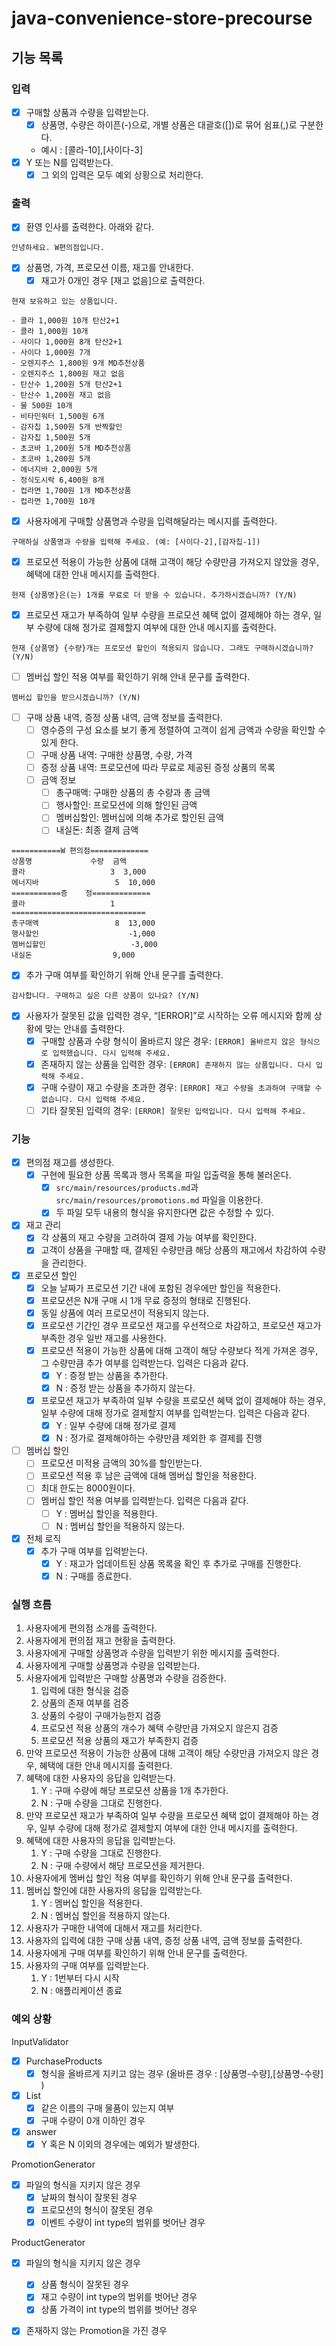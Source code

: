 # java-convenience-store-precourse

## 기능 목록

### 입력

- [x]  구매할 상품과 수량을 입력받는다.
    - [x]  상품명, 수량은 하이픈(-)으로, 개별 상품은 대괄호([])로 묶어 쉼표(,)로 구분한다.
    - 예시 : [콜라-10],[사이다-3]
- [x]  Y 또는 N를 입력받는다.
    - [x]  그 외의 입력은 모두 예외 상황으로 처리한다.

### 출력

- [x]  환영 인사를 출력한다. 아래와 같다.

```plaintext
안녕하세요. W편의점입니다.
```

- [x]  상품명, 가격, 프로모션 이름, 재고를 안내한다.
    - [x]  재고가 0개인 경우 [재고 없음]으로 출력한다.

```plaintext
현재 보유하고 있는 상품입니다.

- 콜라 1,000원 10개 탄산2+1
- 콜라 1,000원 10개
- 사이다 1,000원 8개 탄산2+1
- 사이다 1,000원 7개
- 오렌지주스 1,800원 9개 MD추천상품
- 오렌지주스 1,800원 재고 없음
- 탄산수 1,200원 5개 탄산2+1
- 탄산수 1,200원 재고 없음
- 물 500원 10개
- 비타민워터 1,500원 6개
- 감자칩 1,500원 5개 반짝할인
- 감자칩 1,500원 5개
- 초코바 1,200원 5개 MD추천상품
- 초코바 1,200원 5개
- 에너지바 2,000원 5개
- 정식도시락 6,400원 8개
- 컵라면 1,700원 1개 MD추천상품
- 컵라면 1,700원 10개
```
- [x]  사용자에게 구매할 상품명과 수량을 입력해달라는 메시지를 출력한다.

```plaintext
구매하실 상품명과 수량을 입력해 주세요. (예: [사이다-2],[감자칩-1])
```

- [x]  프로모션 적용이 가능한 상품에 대해 고객이 해당 수량만큼 가져오지 않았을 경우, 혜택에 대한 안내 메시지를 출력한다.

```plaintext
현재 {상품명}은(는) 1개를 무료로 더 받을 수 있습니다. 추가하시겠습니까? (Y/N)
```

- [x]  프로모션 재고가 부족하여 일부 수량을 프로모션 혜택 없이 결제해야 하는 경우, 일부 수량에 대해 정가로 결제할지 여부에 대한 안내 메시지를 출력한다.

```plaintext
현재 {상품명} {수량}개는 프로모션 할인이 적용되지 않습니다. 그래도 구매하시겠습니까? (Y/N)
```

- [ ]  멤버십 할인 적용 여부를 확인하기 위해 안내 문구를 출력한다.

```plaintext
멤버십 할인을 받으시겠습니까? (Y/N)
```

- [ ]  구매 상품 내역, 증정 상품 내역, 금액 정보를 출력한다.
    - [ ]  영수증의 구성 요소를 보기 좋게 정렬하여 고객이 쉽게 금액과 수량을 확인할 수 있게 한다.
    - [ ]  구매 상품 내역: 구매한 상품명, 수량, 가격
    - [ ]  증정 상품 내역: 프로모션에 따라 무료로 제공된 증정 상품의 목록
    - [ ]  금액 정보
        - [ ]  총구매액: 구매한 상품의 총 수량과 총 금액
        - [ ]  행사할인: 프로모션에 의해 할인된 금액
        - [ ]  멤버십할인: 멤버십에 의해 추가로 할인된 금액
        - [ ]  내실돈: 최종 결제 금액

```plaintext
===========W 편의점=============
상품명		        수량	금액
콜라		             3 	3,000
에너지바 	          	 5 	10,000
===========증	정=============
콜라		             1
==============================
총구매액		         8	13,000
행사할인			        -1,000
멤버십할인			        -3,000
내실돈			         9,000
```

- [x]  추가 구매 여부를 확인하기 위해 안내 문구를 출력한다.

```plaintext
감사합니다. 구매하고 싶은 다른 상품이 있나요? (Y/N)
```

- [x]  사용자가 잘못된 값을 입력한 경우, “[ERROR]”로 시작하는 오류 메시지와 함께 상황에 맞는 안내를 출력한다.
    - [x]  구매할 상품과 수량 형식이 올바르지 않은 경우: `[ERROR] 올바르지 않은 형식으로 입력했습니다. 다시 입력해 주세요.`
    - [x]  존재하지 않는 상품을 입력한 경우: `[ERROR] 존재하지 않는 상품입니다. 다시 입력해 주세요.`
    - [x]  구매 수량이 재고 수량을 초과한 경우: `[ERROR] 재고 수량을 초과하여 구매할 수 없습니다. 다시 입력해 주세요.`
    - [ ]  기타 잘못된 입력의 경우: `[ERROR] 잘못된 입력입니다. 다시 입력해 주세요.`

### 기능

- [x]  편의점 재고를 생성한다.
    - [x]  구현에 필요한 상품 목록과 행사 목록을 파일 입출력을 통해 불러온다.
        - [x]  `src/main/resources/products.md`과 `src/main/resources/promotions.md` 파일을 이용한다.
        - [x]  두 파일 모두 내용의 형식을 유지한다면 값은 수정할 수 있다.
- [x]  재고 관리
    - [x]  각 상품의 재고 수량을 고려하여 결제 가능 여부를 확인한다.
    - [x]  고객이 상품을 구매할 때, 결제된 수량만큼 해당 상품의 재고에서 차감하여 수량을 관리한다.
- [x]  프로모션 할인
    - [x]  오늘 날짜가 프로모션 기간 내에 포함된 경우에만 할인을 적용한다.
    - [x]  프로모션은  N개 구매 시 1개 무료 증정의 형태로 진행된다.
    - [x]  동일 상품에 여러 프로모션이 적용되지 않는다.
    - [x]  프로모션 기간인 경우 프로모션 재고를 우선적으로 차감하고, 프로모션 재고가 부족한 경우 일반 재고를 사용한다.
    - [x]  프로모션 적용이 가능한 상품에 대해 고객이 해당 수량보다 적게 가져온 경우, 그 수량만큼 추가 여부를 입력받는다. 입력은 다음과 같다.
        - [x]  Y : 증정 받는 상품을 추가한다.
        - [x]  N : 증정 받는 상품을 추가하지 않는다.
    - [x]  프로모션 재고가 부족하여 일부 수량을 프로모션 혜택 없이 결제해야 하는 경우, 일부 수량에 대해 정가로 결제할지 여부를 입력받는다. 입력은 다음과 같다.
        - [x]  Y : 일부 수량에 대해 정가로 결제
        - [x]  N : 정가로 결제해야하는 수량만큼 제외한 후 결제를 진행
- [ ]  멤버십 할인
    - [ ]  프로모션 미적용 금액의 30%를 할인받는다.
    - [ ]  프로모션 적용 후 남은 금액에 대해 멤버십 할인을 적용한다.
    - [ ]  최대 한도는 8000원이다.
    - [ ]  멤버십 할인 적용 여부를 입력받는다. 입력은 다음과 같다.
        - [ ]  Y : 멤버십 할인을 적용한다.
        - [ ]  N : 멤버십 할인을 적용하지 않는다.
- [x]  전체 로직
    - [x]  추가 구매 여부를 입력받는다.
        - [x]  Y : 재고가 업데이트된 상품 목록을 확인 후 추가로 구매를 진행한다.
        - [x]  N : 구매를 종료한다.

### 실행 흐름

1. 사용자에게 편의점 소개를 출력한다.
2. 사용자에게 편의점 재고 현황을 출력한다.
3. 사용자에게 구매할 상품명과 수량을 입력받기 위한 메시지를 출력한다.
4. 사용자에게 구매할 상품명과 수량을 입력받는다.
5. 사용자에게 입력받은 구매할 상품명과 수량을 검증한다.
    1. 입력에 대한 형식을 검증
    2. 상품의 존재 여부를 검증
    3. 상품의 수량이 구매가능한지 검증
    4. 프로모션 적용 상품의 개수가 혜택 수량만큼 가져오지 않은지 검증
    5. 프로모션 적용 상품의 재고가 부족한지 검증
6. 만약 프로모션 적용이 가능한 상품에 대해 고객이 해당 수량만큼 가져오지 않은 경우, 혜택에 대한 안내 메시지를 출력한다.
7. 혜택에 대한 사용자의 응답을 입력받는다.
    1. Y : 구매 수량에 해당 프로모션 상품을 1개 추가한다.
    2. N : 구매 수량을 그대로 진행한다.
8. 만약 프로모션 재고가 부족하여 일부 수량을 프로모션 혜택 없이 결제해야 하는 경우, 일부 수량에 대해 정가로 결제할지 여부에 대한 안내 메시지를 출력한다.
9. 혜택에 대한 사용자의 응답을 입력받는다.
    1. Y : 구매 수량을 그대로 진행한다.
    2. N : 구매 수량에서 해당 프로모션을 제거한다.
10. 사용자에게 멤버십  할인 적용 여부를 확인하기 위해 안내 문구를 출력한다.
11. 멤버십 할인에 대한 사용자의 응답을 입력받는다.
    1. Y : 멤버십 할인을 적용한다.
    2. N : 멤버십 할인을 적용하지 않는다.
12. 사용자가 구매한 내역에 대해서 재고를 처리한다.
13. 사용자의 입력에 대한 구매 상품 내역, 증정 상품 내역, 금액 정보를 출력한다.
14. 사용자에게 구매 여부를 확인하기 위해 안내 문구를 출력한다.
15. 사용자의 구매 여부를 입력받는다.
    1. Y : 1번부터 다시 시작
    2. N : 애플리케이션 종료

### 예외 상황

InputValidator

- [x]  PurchaseProducts
    - [x]  형식을 올바르게 지키고 않는 경우 (올바른 경우 : [상품명-수량],[상품명-수량] )
- [x]  List<PurchaseProductsDTOs>
    - [x]  같은 이름의 구매 물품이 있는지 여부
    - [x]  구매 수량이 0개 이하인 경우
- [x]  answer
    - [x]  Y 혹은 N 이외의 경우에는 예외가 발생한다.

PromotionGenerator

- [x] 파일의 형식을 지키지 않은 경우
  - [x] 날짜의 형식이 잘못된 경우
  - [x] 프로모션의 형식이 잘못된 경우
  - [x] 이벤트 수량이 int type의 범위를 벗어난 경우

ProductGenerator
- [x] 파일의 형식을 지키지 않은 경우
  - [x] 상품 형식이 잘못된 경우
  - [x] 재고 수량이 int type의 범위를 벗어난 경우
  - [x] 상품 가격이 int type의 범위를 벗어난 경우
- [x] 존재하지 않는 Promotion을 가진 경우
   
